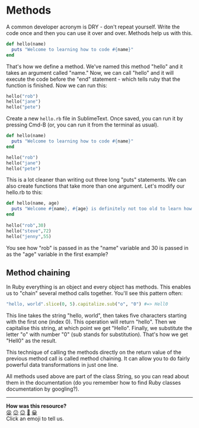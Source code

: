# Methods

A common developer acronym is DRY - don't repeat yourself. Write the code once and then you can use it over and over. Methods help us with this.

````ruby
def hello(name)
  puts "Welcome to learning how to code #{name}"
end
````

That's how we define a method. We've named this method "hello" and it takes an argument called "name." Now, we can call "hello" and it will execute the code before the "end" statement - which tells ruby that the function is finished. Now we can run this:

````ruby
hello("rob")
hello("jane")
hello("pete")
````

Create a new `hello.rb` file in SublimeText. Once saved, you can run it by pressing Cmd-B (or, you can run it from the terminal as usual).

````ruby
def hello(name)
  puts "Welcome to learning how to code #{name}"
end

hello("rob")
hello("jane")
hello("pete")
````

This is a lot cleaner than writing out three long "puts" statements. We can also create functions that take more than one argument. Let's modify our hello.rb to this:

````ruby
def hello(name, age)
  puts "Welcome #{name}, #{age} is definitely not too old to learn how to code."
end
		
hello("rob",30)
hello("steve",72)
hello("jenny",55)
````

You see how "rob" is passed in as the "name" variable and 30 is passed in as the "age" variable in the first example?

## Method chaining

In Ruby everything is an object and every object has methods. This enables us to "chain" several method calls together. You'll see this pattern often:

````ruby
"hello, world".slice(0, 5).capitalize.sub("o", "0") #=> Hell0
````

This line takes the string "hello, world", then takes five characters starting with the first one (index 0). This operation will return "hello". Then we capitalise this string, at which point we get "Hello". Finally, we substitute the letter "o" with number "0" (sub stands for substitution). That's how we get "Hell0" as the result.

This technique of calling the methods directly on the return value of the previous method call is called method chaining. It can allow you to do fairly powerful data transformations in just one line.

All methods used above are part of the class String, so you can read about them in the documentation (do you remember how to find Ruby classes documentation by googling?).

<!-- BEGIN GENERATED SECTION DO NOT EDIT -->

---

**How was this resource?**  
[😫](https://airtable.com/shrUJ3t7KLMqVRFKR?prefill_Repository=course&prefill_File=pills/methods.md&prefill_Sentiment=😫) [😕](https://airtable.com/shrUJ3t7KLMqVRFKR?prefill_Repository=course&prefill_File=pills/methods.md&prefill_Sentiment=😕) [😐](https://airtable.com/shrUJ3t7KLMqVRFKR?prefill_Repository=course&prefill_File=pills/methods.md&prefill_Sentiment=😐) [🙂](https://airtable.com/shrUJ3t7KLMqVRFKR?prefill_Repository=course&prefill_File=pills/methods.md&prefill_Sentiment=🙂) [😀](https://airtable.com/shrUJ3t7KLMqVRFKR?prefill_Repository=course&prefill_File=pills/methods.md&prefill_Sentiment=😀)  
Click an emoji to tell us.

<!-- END GENERATED SECTION DO NOT EDIT -->

